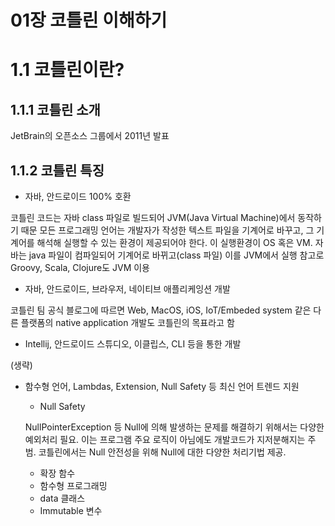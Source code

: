 # 01장 코틀린 이해하기
# 1.1 코틀린이란?
## 1.1.1 코틀린 소개
JetBrain의 오픈소스 그룹에서 2011년 발표

## 1.1.2 코틀린 특징
* 자바, 안드로이드 100% 호환

코틀린 코드는 자바 class 파일로 빌드되어 JVM(Java Virtual Machine)에서 동작하기 때문
모든 프로그래밍 언어는 개발자가 작성한 텍스트 파일을 기계어로 바꾸고, 그 기계어를 해석해 실행할 수 있는 환경이 제공되어야 한다. 이 실행환경이 OS 혹은 VM. 자바는 java 파일이 컴파일되어 기계어로 바뀌고(class 파일) 이를 JVM에서 실행
참고로 Groovy, Scala, Clojure도 JVM 이용

* 자바, 안드로이드, 브라우저, 네이티브 애플리케잉션 개발

코틀린 팀 공식 블로그에 따르면 Web, MacOS, iOS, IoT/Embeded system 같은 다른 플랫폼의 native application 개발도 코틀린의 목표라고 함

* Intellij, 안드로이드 스튜디오, 이클립스, CLI 등을 통한 개발

(생략)

* 함수형 언어, Lambdas, Extension, Null Safety 등 최신 언어 트렌드 지원
  * Null Safety

  NullPointerException 등 Null에 의해 발생하는 문제를 해결하기 위해서는 다양한 예외처리 필요. 이는 프로그램 주요 로직이 아님에도 개발코드가 지저분해지는 주범. 
  코틀린에서는 Null 안전성을 위해 Null에 대한 다양한 처리기법 제공. 

  * 확장 함수
  * 함수형 프로그래밍
  * data 클래스
  * Immutable 변수
